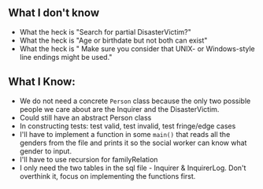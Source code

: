 ## What I don't know

* What the heck is "Search for partial DisasterVictim?"
* What the heck is "Age or birthdate but not both can exist"
* What the heck is " Make sure you consider that UNIX- or Windows-style line endings might be used."

## What I Know:

* We do not need a concrete `Person` class because the only two possible people we care
  about are the Inquirer and the DisasterVictim.
* Could still have an abstract Person class
* In constructing tests: test valid, test invalid, test fringe/edge cases
* I'll have to implement a function in some `main()` that reads all the genders from the
file and prints it so the social worker can know what gender to input.
* I'll have to use recursion for familyRelation
* I only need the two tables in the sql file - Inquirer & InquirerLog. Don't overthink it, focus
on implementing the functions first.